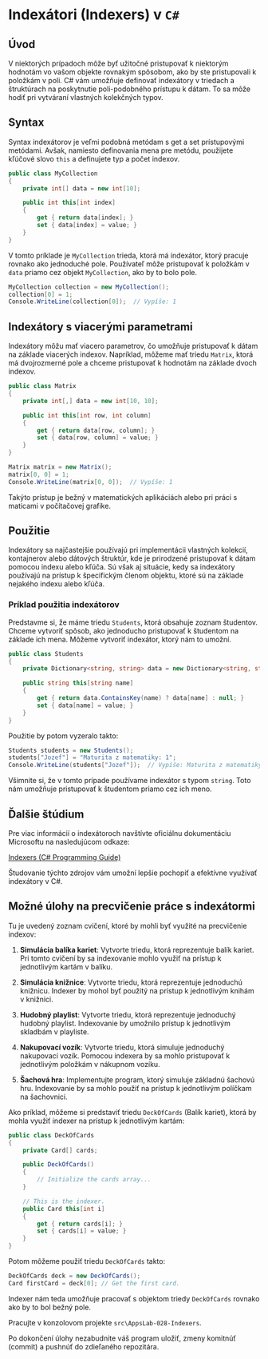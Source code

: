 # Indexátori (Indexers) v `C#`

## Úvod

V niektorých prípadoch môže byť užitočné pristupovať k niektorým hodnotám vo vašom objekte rovnakým spôsobom, ako by ste pristupovali k položkám v poli. C# vám umožňuje definovať indexátory v triedach a štruktúrach na poskytnutie poli-podobného prístupu k dátam. To sa môže hodiť pri vytváraní vlastných kolekčných typov.

## Syntax

Syntax indexátorov je veľmi podobná metódam s get a set prístupovými metódami. Avšak, namiesto definovania mena pre metódu, použijete kľúčové slovo `this` a definujete typ a počet indexov.

```csharp
public class MyCollection
{
    private int[] data = new int[10];

    public int this[int index]
    {
        get { return data[index]; }
        set { data[index] = value; }
    }
}
```

V tomto príklade je `MyCollection` trieda, ktorá má indexátor, ktorý pracuje rovnako ako jednoduché pole. Používateľ môže pristupovať k položkám v `data` priamo cez objekt `MyCollection`, ako by to bolo pole.

```csharp
MyCollection collection = new MyCollection();
collection[0] = 1;
Console.WriteLine(collection[0]);  // Vypíše: 1
```

## Indexátory s viacerými parametrami

Indexátory môžu mať viacero parametrov, čo umožňuje pristupovať k dátam na základe viacerých indexov. Napríklad, môžeme mať triedu `Matrix`, ktorá má dvojrozmerné pole a chceme pristupovať k hodnotám na základe dvoch indexov.

```csharp
public class Matrix
{
    private int[,] data = new int[10, 10];

    public int this[int row, int column]
    {
        get { return data[row, column]; }
        set { data[row, column] = value; }
    }
}

Matrix matrix = new Matrix();
matrix[0, 0] = 1;
Console.WriteLine(matrix[0, 0]);  // Vypíše: 1
```

Takýto prístup je bežný v matematických aplikáciách alebo pri práci s maticami v počítačovej grafike.

## Použitie

Indexátory sa najčastejšie používajú pri implementácii vlastných kolekcií, kontajnerov alebo dátových štruktúr, kde je prirodzené pristupovať k dátam pomocou indexu alebo kľúča. Sú však aj situácie, kedy sa indexátory používajú na prístup k špecifickým členom objektu, ktoré sú na základe nejakého indexu alebo kľúča.

### Príklad použitia indexátorov

Predstavme si, že máme triedu `Students`, ktorá obsahuje zoznam študentov. Chceme vytvoriť spôsob, ako jednoducho pristupovať k študentom na základe ich mena. Môžeme vytvoriť indexátor, ktorý nám to umožní.

```csharp
public class Students
{
    private Dictionary<string, string> data = new Dictionary<string, string>();

    public string this[string name]
    {
        get { return data.ContainsKey(name) ? data[name] : null; }
        set { data[name] = value; }
    }
}
```

Použitie by potom vyzeralo takto:

```csharp
Students students = new Students();
students["Jozef"] = "Maturita z matematiky: 1";
Console.WriteLine(students["Jozef"]);  // Vypíše: Maturita z matematiky: 1
```

Všimnite si, že v tomto prípade používame indexátor s typom `string`. Toto nám umožňuje pristupovať k študentom priamo cez ich meno.

## Ďalšie štúdium

Pre viac informácií o indexátoroch navštívte oficiálnu dokumentáciu Microsoftu na nasledujúcom odkaze:

[Indexers (C# Programming Guide)](https://learn.microsoft.com/en-us/dotnet/csharp/programming-guide/indexers/)

Študovanie týchto zdrojov vám umožní lepšie pochopiť a efektívne využívať indexátory v C#.

## Možné úlohy na precvičenie práce s indexátormi

Tu je uvedený zoznam cvičení, ktoré by mohli byť využité na precvičenie indexov:

1. **Simulácia balíka kariet**: Vytvorte triedu, ktorá reprezentuje balík kariet. Pri tomto cvičení by sa indexovanie mohlo využiť na prístup k jednotlivým kartám v balíku.

2. **Simulácia knižnice**: Vytvorte triedu, ktorá reprezentuje jednoduchú knižnicu. Indexer by mohol byť použitý na prístup k jednotlivým knihám v knižnici.

3. **Hudobný playlist**: Vytvorte triedu, ktorá reprezentuje jednoduchý hudobný playlist. Indexovanie by umožnilo prístup k jednotlivým skladbám v playliste.

4. **Nakupovací vozík**: Vytvorte triedu, ktorá simuluje jednoduchý nakupovací vozík. Pomocou indexera by sa mohlo pristupovať k jednotlivým položkám v nákupnom vozíku.

5. **Šachová hra**: Implementujte program, ktorý simuluje základnú šachovú hru. Indexovanie by sa mohlo použiť na prístup k jednotlivým políčkam na šachovnici.

Ako príklad, môžeme si predstaviť triedu `DeckOfCards` (Balík kariet), ktorá by mohla využiť indexer na prístup k jednotlivým kartám:

```csharp
public class DeckOfCards
{
    private Card[] cards;

    public DeckOfCards()
    {
        // Initialize the cards array...
    }

    // This is the indexer.
    public Card this[int i]
    {
        get { return cards[i]; }
        set { cards[i] = value; }
    }
}
```

Potom môžeme použiť triedu `DeckOfCards` takto:

```csharp
DeckOfCards deck = new DeckOfCards();
Card firstCard = deck[0]; // Get the first card.
```

Indexer nám teda umožňuje pracovať s objektom triedy `DeckOfCards` rovnako ako by to bol bežný pole.

Pracujte v konzolovom projekte `src\AppsLab-028-Indexers`.

Po dokončení úlohy nezabudnite váš program uložiť, zmeny komitnúť (commit) a pushnúť do zdieľaného repozitára.
